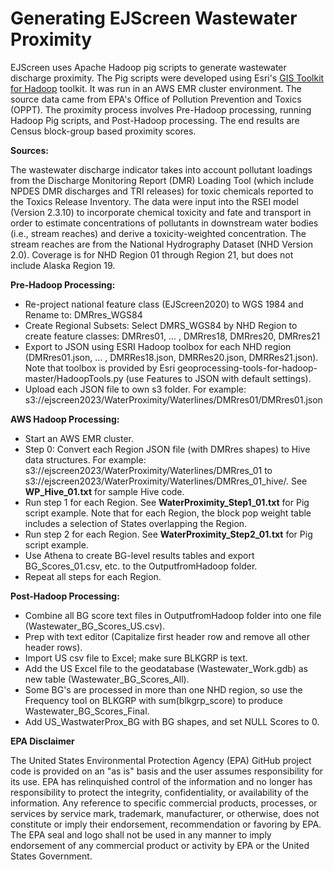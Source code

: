 # **Generating EJScreen Wastewater Proximity**

EJScreen uses Apache Hadoop pig scripts to generate wastewater discharge proximity. The Pig scripts were developed using Esri's [GIS Toolkit for Hadoop](https://esri.github.io/gis-tools-for-hadoop/) toolkit. It was run in an AWS EMR cluster environment. The source data came from EPA's Office of Pollution Prevention and Toxics (OPPT). The proximity process involves Pre-Hadoop processing, running Hadoop Pig scripts, and Post-Hadoop processing. The end results are Census block-group based proximity scores.

**Sources:**

The wastewater discharge indicator takes into account pollutant loadings from the Discharge Monitoring Report (DMR) Loading Tool (which include NPDES DMR discharges and TRI releases) for toxic chemicals reported to the Toxics Release Inventory. The data were input into the RSEI model (Version 2.3.10) to incorporate chemical toxicity and fate and transport in order to estimate concentrations of pollutants in downstream water bodies (i.e., stream reaches) and derive a toxicity-weighted concentration. The stream reaches are from the National Hydrography Dataset (NHD Version 2.0). Coverage is for NHD Region 01 through Region 21, but does not include Alaska Region 19.

**Pre-Hadoop Processing:**

- Re-project national feature class (EJScreen2020) to WGS 1984 and Rename to: DMRres\_WGS84
- Create Regional Subsets: Select DMRS\_WGS84 by NHD Region to create feature classes: DMRres01, … , DMRres18, DMRres20, DMRres21
- Export to JSON using ESRI Hadoop toolbox for each NHD region (DMRres01.json, … , DMRRes18.json, DMRRes20.json, DMRRes21.json). Note that toolbox is provided by Esri geoprocessing-tools-for-hadoop-master/HadoopTools.py (use Features to JSON with default settings).
- Upload each JSON file to own s3 folder. For example: s3://ejscreen2023/WaterProximity/Waterlines/DMRres01/DMRres01.json

**AWS Hadoop Processing:**

- Start an AWS EMR cluster.
- Step 0: Convert each Region JSON file (with DMRres shapes) to Hive data structures. For example: s3://ejscreen2023/WaterProximity/Waterlines/DMRres\_01 to s3://ejscreen2023/WaterProximity/Waterlines/DMRres\_01\_hive/. See **WP\_Hive\_01.txt** for sample Hive code.
- Run step 1 for each Region. See **WaterProximity\_Step1\_01.txt** for Pig script example. Note that for each Region, the block pop weight table includes a selection of States overlapping the Region.
- Run step 2 for each Region. See **WaterProximity\_Step2\_01.txt** for Pig script example.
- Use Athena to create BG-level results tables and export BG\_Scores\_01.csv, etc. to the OutputfromHadoop folder.
- Repeat all steps for each Region.

**Post-Hadoop Processing:**

- Combine all BG score text files in OutputfromHadoop folder into one file (Wastewater\_BG\_Scores\_US.csv).
- Prep with text editor (Capitalize first header row and remove all other header rows).
- Import US csv file to Excel; make sure BLKGRP is text.
- Add the US Excel file to the geodatabase (Wastewater\_Work.gdb) as new table (Wastewater\_BG\_Scores\_All).
- Some BG's are processed in more than one NHD region, so use the Frequency tool on BLKGRP with sum(blkgrp\_score) to produce Wastewater\_BG\_Scores\_Final.
- Add US\_WastwaterProx\_BG with BG shapes, and set NULL Scores to 0.

**EPA Disclaimer**

The United States Environmental Protection Agency (EPA) GitHub project code is provided on an "as is" basis and the user assumes responsibility for its use. EPA has relinquished control of the information and no longer has responsibility to protect the integrity, confidentiality, or availability of the information. Any reference to specific commercial products, processes, or services by service mark, trademark, manufacturer, or otherwise, does not constitute or imply their endorsement, recommendation or favoring by EPA. The EPA seal and logo shall not be used in any manner to imply endorsement of any commercial product or activity by EPA or the United States Government.
